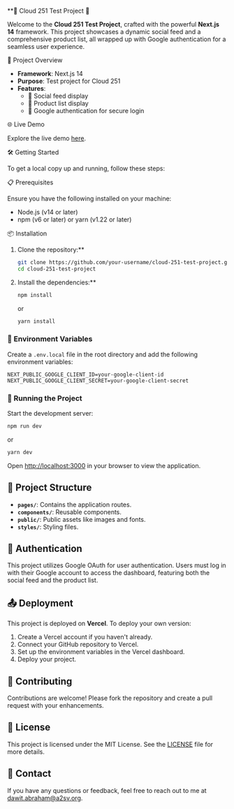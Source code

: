 **🌟 Cloud 251 Test Project 🌟

Welcome to the **Cloud 251 Test Project**, crafted with the powerful **Next.js 14** framework. This project showcases a dynamic social feed and a comprehensive product list, all wrapped up with Google authentication for a seamless user experience.

🚀 Project Overview

- **Framework**: Next.js 14
- **Purpose**: Test project for Cloud 251
- **Features**:
  - 📰 Social feed display
  - 🛒 Product list display
  - 🔐 Google authentication for secure login

🌐 Live Demo

Explore the live demo [here](https://cloud-251.vercel.app/dashboard).

🛠️ Getting Started

To get a local copy up and running, follow these steps:

📋 Prerequisites

Ensure you have the following installed on your machine:
- Node.js (v14 or later)
- npm (v6 or later) or yarn (v1.22 or later)

📦 Installation

1. Clone the repository:**
   ```bash
   git clone https://github.com/your-username/cloud-251-test-project.git
   cd cloud-251-test-project
   ```

2. Install the dependencies:**
   ```bash
   npm install
   ```
   or
   ```bash
   yarn install
   ```

### 🔧 Environment Variables

Create a `.env.local` file in the root directory and add the following environment variables:

```
NEXT_PUBLIC_GOOGLE_CLIENT_ID=your-google-client-id
NEXT_PUBLIC_GOOGLE_CLIENT_SECRET=your-google-client-secret
```

### 🚴 Running the Project

Start the development server:
```bash
npm run dev
```
or
```bash
yarn dev
```

Open [http://localhost:3000](http://localhost:3000) in your browser to view the application.

## 📂 Project Structure

- **`pages/`**: Contains the application routes.
- **`components/`**: Reusable components.
- **`public/`**: Public assets like images and fonts.
- **`styles/`**: Styling files.

## 🔐 Authentication

This project utilizes Google OAuth for user authentication. Users must log in with their Google account to access the dashboard, featuring both the social feed and the product list.

## 📤 Deployment

This project is deployed on **Vercel**. To deploy your own version:

1. Create a Vercel account if you haven't already.
2. Connect your GitHub repository to Vercel.
3. Set up the environment variables in the Vercel dashboard.
4. Deploy your project.

## 🤝 Contributing

Contributions are welcome! Please fork the repository and create a pull request with your enhancements.

## 📜 License

This project is licensed under the MIT License. See the [LICENSE](LICENSE) file for more details.

## 📧 Contact

If you have any questions or feedback, feel free to reach out to me at [dawit.abraham@a2sv.org](mailto:dawit.abraham@a2sv.org).
